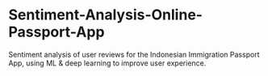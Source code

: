 # Sentiment-Analysis-Online-Passport-App
Sentiment analysis of user reviews for the Indonesian Immigration Passport App, using ML &amp; deep learning to improve user experience.
